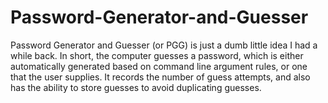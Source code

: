 # Password-Generator-and-Guesser
Password Generator and Guesser (or PGG) is just a dumb little idea I had a while back. In short, the computer guesses a password, which is either automatically generated based on command line argument rules, or one that the user supplies. It records the number of guess attempts, and also has the ability to store guesses to avoid duplicating guesses.
